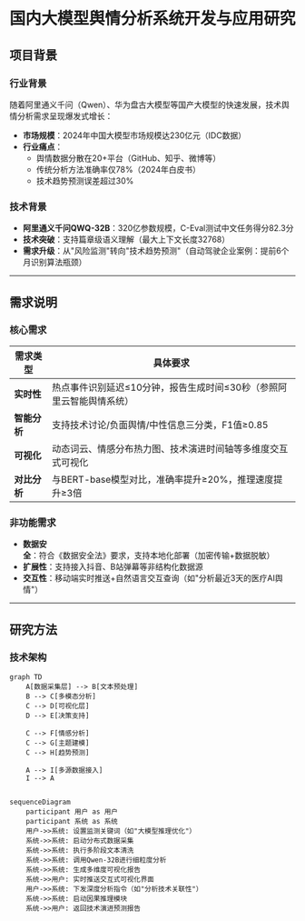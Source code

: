 # 国内大模型舆情分析系统开发与应用研究

## 项目背景
### 行业背景
随着阿里通义千问（Qwen）、华为盘古大模型等国产大模型的快速发展，技术舆情分析需求呈现爆发式增长：
- **市场规模**：2024年中国大模型市场规模达230亿元（IDC数据）
- **行业痛点**：
  - 舆情数据分散在20+平台（GitHub、知乎、微博等）
  - 传统分析方法准确率仅78%（2024年白皮书）
  - 技术趋势预测误差超过30%

### 技术背景
- **阿里通义千问QWQ-32B**：320亿参数规模，C-Eval测试中文任务得分82.3分
- **技术突破**：支持篇章级语义理解（最大上下文长度32768）
- **需求升级**：从"风险监测"转向"技术趋势预测"（自动驾驶企业案例：提前6个月识别算法瓶颈）

---

## 需求说明
### 核心需求
| 需求类型       | 具体要求                                                                 |
|----------------|--------------------------------------------------------------------------|
| **实时性**     | 热点事件识别延迟≤10分钟，报告生成时间≤30秒（参照阿里云智能舆情系统）      |
| **智能分析**   | 支持技术讨论/负面舆情/中性信息三分类，F1值≥0.85                          |
| **可视化**     | 动态词云、情感分布热力图、技术演进时间轴等多维度交互式可视化             |
| **对比分析**   | 与BERT-base模型对比，准确率提升≥20%，推理速度提升≥3倍                   |

### 非功能需求
- **数据安全**：符合《数据安全法》要求，支持本地化部署（加密传输+数据脱敏）
- **扩展性**：支持接入抖音、B站弹幕等非结构化数据源
- **交互性**：移动端实时推送+自然语言交互查询（如"分析最近3天的医疗AI舆情"）

---

## 研究方法
### 技术架构
```mermaid
graph TD
    A[数据采集层] --> B[文本预处理]
    B --> C[多模态分析]
    C --> D[可视化层]
    D --> E[决策支持]
    
    C --> F[情感分析]
    C --> G[主题建模]
    C --> H[趋势预测]
    
    A --> I[多源数据接入]
    I --> A


sequenceDiagram
    participant 用户 as 用户
    participant 系统 as 系统
    用户->>系统: 设置监测关键词（如"大模型推理优化"）
    系统->>系统: 启动分布式数据采集
    系统->>系统: 执行多阶段文本清洗
    系统->>系统: 调用Qwen-32B进行细粒度分析
    系统->>系统: 生成多维度可视化报告
    系统->>用户: 实时推送交互式可视化界面
    用户->>系统: 下发深度分析指令（如"分析技术关联性"）
    系统->>系统: 启动因果推理模块
    系统->>用户: 返回技术演进预测报告
